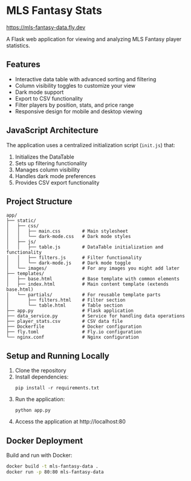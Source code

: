 # MLS Fantasy Stats

https://mls-fantasy-data.fly.dev

A Flask web application for viewing and analyzing MLS Fantasy player statistics.

## Features

- Interactive data table with advanced sorting and filtering
- Column visibility toggles to customize your view
- Dark mode support
- Export to CSV functionality
- Filter players by position, stats, and price range
- Responsive design for mobile and desktop viewing

## JavaScript Architecture

The application uses a centralized initialization script (`init.js`) that:

1. Initializes the DataTable
2. Sets up filtering functionality
3. Manages column visibility
4. Handles dark mode preferences
5. Provides CSV export functionality

## Project Structure

```
app/
├── static/
│   ├── css/
│   │   ├── main.css        # Main stylesheet
│   │   └── dark-mode.css   # Dark mode styles
│   ├── js/
│   │   ├── table.js        # DataTable initialization and functionality
│   │   ├── filters.js      # Filter functionality
│   │   └── dark-mode.js    # Dark mode toggle
│   └── images/             # For any images you might add later
├── templates/
│   ├── base.html           # Base template with common elements
│   ├── index.html          # Main content template (extends base.html)
│   └── partials/           # For reusable template parts
│       ├── filters.html    # Filter section
│       └── table.html      # Table section
├── app.py                  # Flask application
├── data_service.py         # Service for handling data operations
├── player_stats.csv        # CSV data file
├── Dockerfile              # Docker configuration
├── fly.toml                # Fly.io configuration
└── nginx.conf              # Nginx configuration
```

## Setup and Running Locally

1. Clone the repository
2. Install dependencies:
   ```
   pip install -r requirements.txt
   ```
3. Run the application:
   ```
   python app.py
   ```
4. Access the application at http://localhost:80

## Docker Deployment

Build and run with Docker:

```bash
docker build -t mls-fantasy-data .
docker run -p 80:80 mls-fantasy-data
```
